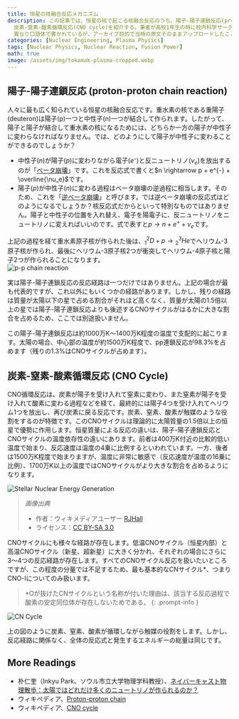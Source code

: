 ```yaml
---
title: 恒星の核融合反応メカニズム
description: この記事では、恒星の核で起こる核融合反応のうち、陽子-陽子連鎖反応(proton-proton chain reaction)と
  炭素-窒素-酸素循環反応(CNO cycle)を紹介する。筆者が高校1年生の時に校内科学サークル活動のために作成したエッセイで、他の投稿とは
  異なり口語体で書かれているが、アーカイブ目的で当時の原文そのままアップロードしたことを明記する。
categories: [Nuclear Engineering, Plasma Physics]
tags: [Nuclear Physics, Nuclear Reaction, Fusion Power]
math: true
image: /assets/img/tokamak-plasma-cropped.webp
---
```

## 陽子-陽子連鎖反応 (proton-proton chain reaction)
人々に最も広く知られている恒星の核融合反応です。重水素の核である重陽子(deuteron)は陽子(p)一つと中性子(n)一つが結合して作られます。したがって、陽子と陽子が結合して重水素の核になるためには、どちらか一方の陽子が中性子に変わらなければなりません。では、どのようにして陽子が中性子に変わることができるのでしょうか？

- 中性子($n$)が陽子($p$)に変わりながら電子($e⁻$)と反ニュートリノ($\nu_e$)を放出するのが「[ベータ崩壊](/posts/Nuclear-Stability-and-Radioactive-Decay/#負のベータ崩壊beta--decay)」です。これを反応式で書くと$n \rightarrow p + e^{-} + \overline{\nu_e}$です。
- 陽子($p$)が中性子($n$)に変わる過程はベータ崩壊の逆過程に相当します。そのため、これを「[逆ベータ崩壊](/posts/Nuclear-Stability-and-Radioactive-Decay/#正のベータ崩壊beta-decay)」と呼びます。では逆ベータ崩壊の反応式はどのようになるでしょうか？核反応式だからといって特別なものではありません。陽子と中性子の位置を入れ替え、電子を陽電子に、反ニュートリノをニュートリノに変えればいいのです。式で表すと$p \rightarrow n + e^{+} + \nu_e$です。

上記の過程を経て重水素原子核が作られた後は、$^2_1D + p \rightarrow {^3_2He}$でヘリウム-3原子核が作られ、最後にヘリウム-3原子核2つが衝突してヘリウム-4原子核と陽子2つが作られることになります。  
![p-p chain reaction](https://upload.wikimedia.org/wikipedia/commons/8/85/Fusion_in_the_Sun.svg)

実は陽子-陽子連鎖反応の反応経路は一つだけではありません。上記の場合が最も代表的ですが、これ以外にもいくつかの経路があります。しかし、残りの経路は質量が太陽以下の星で占める割合がそれほど高くなく、質量が太陽の1.5倍以上の星では陽子-陽子連鎖反応よりも後述するCNOサイクルがはるかに大きな割合を占めるため、ここでは別途扱いません。

この陽子-陽子連鎖反応は約1000万K〜1400万K程度の温度で支配的に起こります。太陽の場合、中心部の温度が約1500万K程度で、pp連鎖反応が98.3%を占めます（残りの1.3%はCNOサイクルが占めます）。

## 炭素-窒素-酸素循環反応 (CNO Cycle)
CNO循環反応は、炭素が陽子を受け入れて窒素に変わり、また窒素が陽子を受け入れて酸素に変わる過程などを経て、最終的には陽子4つを受け入れてヘリウム1つを放出し、再び炭素に戻る反応です。炭素、窒素、酸素が触媒のような役割をするのが特徴です。このCNOサイクルは理論的に太陽質量の1.5倍以上の恒星で優勢に作用します。恒星質量による反応の違いは、陽子-陽子連鎖反応とCNOサイクルの温度依存性の違いにあります。前者は400万K付近の比較的低い温度で始まり、反応速度は温度の4乗に比例するといわれています。一方、後者は1500万K程度で始まりますが、温度に非常に敏感で（反応速度が温度の16乗に比例）、1700万K以上の温度ではCNOサイクルがより大きな割合を占めるようになります。

![Stellar Nuclear Energy Generation](https://upload.wikimedia.org/wikipedia/commons/5/5b/Nuclear_energy_generation.svg)
> *画像出典*
> - 作者：ウィキメディアユーザー [RJHall](https://commons.wikimedia.org/wiki/User:RJHall)
> - ライセンス：[CC BY-SA 3.0](https://creativecommons.org/licenses/by-sa/3.0/)

CNOサイクルにも様々な経路が存在します。低温CNOサイクル（恒星内部）と高温CNOサイクル（新星、超新星）に大きく分かれ、それぞれの場合にさらに3〜4つの反応経路が存在します。すべてのCNOサイクル反応を扱いたいところですが、この程度の分量では不足するため、最も基本的なCNサイクル*、つまりCNO-Iについてのみ扱います。

> *Oが抜けたCNサイクルという名称が付いた理由は、該当する反応過程で酸素の安定同位体が存在しないためである。
{: .prompt-info }

![CN Cycle](https://upload.wikimedia.org/wikipedia/commons/2/21/CNO_Cycle.svg)

上の図のように炭素、窒素、酸素が循環しながら触媒の役割をします。しかし、反応経路に関係なく、全体の反応式と発生するエネルギーの総量は同じです。

## More Readings
- 朴仁奎（Inkyu Park、ソウル市立大学物理学科教授）、[ネイバーキャスト物理散歩：太陽ではどれだけ多くのニュートリノが作られるのか？](https://terms.naver.com/entry.naver?docId=4125519&cid=58941&categoryId=58960)
- ウィキペディア、[Proton-proton chain](https://en.wikipedia.org/wiki/Proton%E2%80%93proton_chain)
- ウィキペディア、[CNO cycle](https://en.wikipedia.org/wiki/CNO_cycle)
